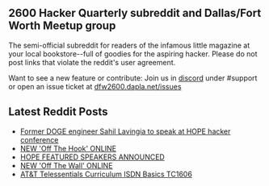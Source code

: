 ## 2600 Hacker Quarterly subreddit and Dallas/Fort Worth Meetup group
The semi-official subreddit for readers of the infamous little magazine at your local bookstore--full of goodies for the aspiring hacker. Please do not post links that violate the reddit's user agreement.

Want to see a new feature or contribute: 
Join us in [discord](https://dfw2600.dapla.net/chat) under #support or open an issue ticket at [dfw2600.dapla.net/issues](https://dfw2600.dapla.net/issues)

## Latest Reddit Posts
<!-- BLOG-POST-LIST:START -->
- [Former DOGE engineer Sahil Lavingia to speak at HOPE hacker conference](https://www.reddit.com/r/2600/comments/1lfeeh9/former_doge_engineer_sahil_lavingia_to_speak_at/)
- [NEW 'Off The Hook' ONLINE](https://2600.com/hook/18-06-2025)
- [HOPE FEATURED SPEAKERS ANNOUNCED](https://2600.com/content/hope-featured-speakers-announced)
- [NEW 'Off The Wall' ONLINE](https://2600.com/wall/17-06-2025)
- [AT&T Telessentials Curriculum ISDN Basics TC1606](https://www.reddit.com/r/2600/comments/1l9fqie/att_telessentials_curriculum_isdn_basics_tc1606/)
<!-- BLOG-POST-LIST:END -->
